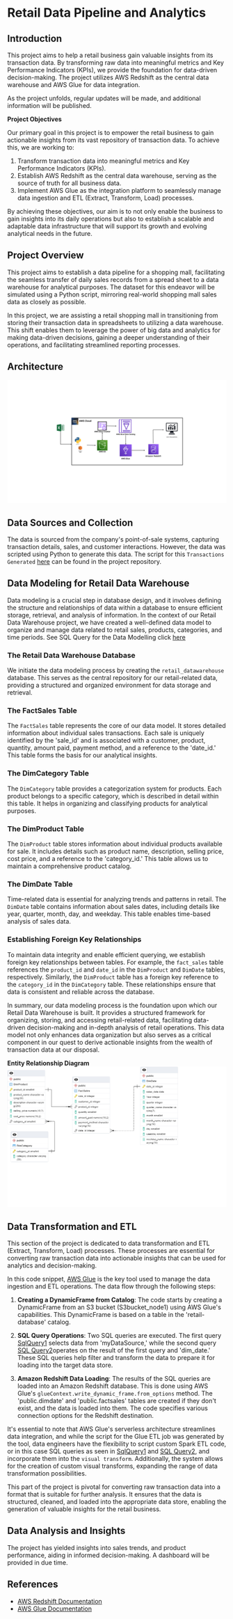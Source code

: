 # Retail Data Pipeline and Analytics

## Introduction

This project aims to help a retail business gain valuable insights from its transaction data. By transforming raw data into meaningful metrics and Key Performance Indicators (KPIs), we provide the foundation for data-driven decision-making. The project utilizes AWS Redshift as the central data warehouse and AWS Glue for data integration.

As the project unfolds, regular updates will be made, and additional information will be published.

**Project Objectives**

Our primary goal in this project is to empower the retail business to gain actionable insights from its vast repository of transaction data. To achieve this, we are working to:

1. Transform transaction data into meaningful metrics and Key Performance Indicators (KPIs).
2. Establish AWS Redshift as the central data warehouse, serving as the source of truth for all business data.
3. Implement AWS Glue as the integration platform to seamlessly manage data ingestion and ETL (Extract, Transform, Load) processes.

By achieving these objectives, our aim is to not only enable the business to gain insights into its daily operations but also to establish a scalable and adaptable data infrastructure that will support its growth and evolving analytical needs in the future.

## Project Overview

This project aims to establish a data pipeline for a shopping mall, facilitating the seamless transfer of daily sales records from a spread sheet to a  data warehouse for analytical purposes. The dataset for this endeavor will be simulated using a Python script, mirroring real-world shopping mall sales data as closely as possible.

In this project, we are assisting a retail shopping mall in transitioning from storing their transaction data in spreadsheets to utilizing a data warehouse. This shift enables them to leverage the power of big data and analytics for making data-driven decisions, gaining a deeper understanding of their operations, and facilitating streamlined reporting processes.

## Architecture

![Architecture.png](Images/Architecture.png)

## Data Sources and Collection

The data is sourced from the company's point-of-sale systems, capturing transaction details, sales, and customer interactions. However, the data was scripted using Python to generate this data. The script for this `Transactions Generated` [here](Code/HistoricalTransactionGenerator.py) can be found in the project 
repository.

## Data Modeling for Retail Data Warehouse

Data modeling is a crucial step in database design, and it involves defining the structure and relationships of data within a database to ensure efficient storage, retrieval, and analysis of information. In the context of our Retail Data Warehouse project, we have created a well-defined data model to organize and manage data related to retail sales, products, categories, and time periods. See SQL Query for the Data Modelling click [here](SQL-statements/redshift-DW-schema.sql)

### The Retail Data Warehouse Database

We initiate the data modeling process by creating the `retail_datawarehouse` database. This serves as the central repository for our retail-related data, providing a structured and organized environment for data storage and retrieval.

### The FactSales Table

The `FactSales` table represents the core of our data model. It stores detailed information about individual sales transactions. Each sale is uniquely identified by the 'sale_id' and is associated with a customer, product, quantity, amount paid, payment method, and a reference to the 'date_id.' This table forms the basis for our analytical insights.

### The DimCategory Table

The `DimCategory` table provides a categorization system for products. Each product belongs to a specific category, which is described in detail within this table. It helps in organizing and classifying products for analytical purposes.

### The DimProduct Table

The `DimProduct` table stores information about individual products available for sale. It includes details such as product name, description, selling price, cost price, and a reference to the 'category_id.' This table allows us to maintain a comprehensive product catalog.

### The DimDate Table

Time-related data is essential for analyzing trends and patterns in retail. The `DimDate` table contains information about sales dates, including details like year, quarter, month, day, and weekday. This table enables time-based analysis of sales data.

### Establishing Foreign Key Relationships

To maintain data integrity and enable efficient querying, we establish foreign key relationships between tables. For example, the `fact_sales` table references the `product_id` and `date_id` in the `DimProduct` and `DimDate` tables, respectively. Similarly, the `DimProduct` table has a foreign key reference to the `category_id` in the `DimCategory` table. These relationships ensure that data is consistent and reliable across the database.

In summary, our data modeling process is the foundation upon which our Retail Data Warehouse is built. It provides a structured framework for organizing, storing, and accessing retail-related data, facilitating data-driven decision-making and in-depth analysis of retail operations. This data model not only enhances data organization but also serves as a critical component in our quest to derive actionable insights from the wealth of transaction data at our disposal.

**Entity Relationship Diagram**
![ERD.png](Images/ERD.png)

## Data Transformation and ETL

This section of the project is dedicated to data transformation and ETL (Extract, Transform, Load) processes. These processes are essential for converting raw transaction data into actionable insights that can be used for analytics and decision-making.

In this code snippet, [AWS Glue](Code/aws-glue-etl-job.py) is the key tool used to manage the data ingestion and ETL operations. The data flow through the following steps:

1. **Creating a DynamicFrame from Catalog**: The code starts by creating a DynamicFrame from an S3 bucket (S3bucket_node1) using AWS Glue's capabilities. This DynamicFrame is based on a table in the 'retail-database' catalog.

2. **SQL Query Operations**: Two SQL queries are executed. The first query [SqlQuery1](SQL-statements/Glue-Transform-SQL-Query/SQL-Query1.sql) selects data from 'myDataSource,' while the second query [SQL Query2](SQL-statements/Glue-Transform-SQL-Query/SQL-Query2.sql)operates on the result of the first query and 'dim_date.' These SQL queries help filter and transform the data to prepare it for loading into the target data store.

3. **Amazon Redshift Data Loading**: The results of the SQL queries are loaded into an Amazon Redshift database. This is done using AWS Glue's `glueContext.write_dynamic_frame.from_options` method. The 'public.dimdate' and 'public.factsales' tables are created if they don't exist, and the data is loaded into them. The code specifies various connection options for the Redshift destination.

It's essential to note that AWS Glue's serverless architecture streamlines data integration, and while the script for the Glue ETL job was generated by the tool, data engineers have the flexibility to script custom Spark ETL code, or in this case SQL queries as seen in [SqlQuery1](SQL-statements/Glue-Transform-SQL-Query/SQL-Query1.sql) and [SQL Query2](SQL-statements/Glue-Transform-SQL-Query/SQL-Query2.sql), and incorporate them into the `visual transform`. Additionally, the system allows for the creation of custom visual transforms, expanding the range of data transformation possibilities.

This part of the project is pivotal for converting raw transaction data into a format that is suitable for further analysis. It ensures that the data is structured, cleaned, and loaded into the appropriate data store, enabling the generation of valuable insights for the retail business.

## Data Analysis and Insights

The project has yielded insights into sales trends, and product performance, aiding in informed decision-making. A dashboard will be provided in due time.

## References

- [AWS Redshift Documentation](https://aws.amazon.com/redshift/)
- [AWS Glue Documentation](https://aws.amazon.com/glue/)
